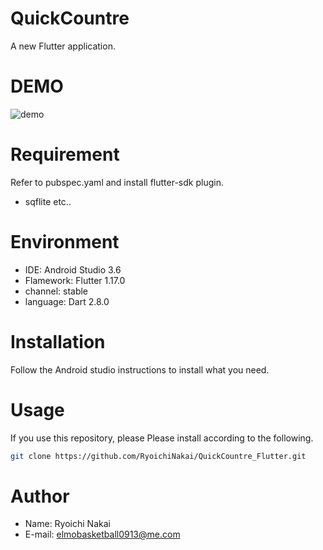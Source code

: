 # QuickCountre
A new Flutter application.

# DEMO
![demo](https://user-images.githubusercontent.com/49640294/79877241-f7d86880-8426-11ea-8322-5e6927cc1ce3.gif)

# Requirement
Refer to pubspec.yaml and install flutter-sdk plugin.
* sqflite etc..

# Environment
* IDE: Android Studio 3.6
* Flamework: Flutter 1.17.0
* channel: stable
* language: Dart 2.8.0

# Installation
Follow the Android studio instructions to install what you need.

# Usage
If you use this repository, please Please install according to the following.

```bash
git clone https://github.com/RyoichiNakai/QuickCountre_Flutter.git
```

# Author
* Name: Ryoichi Nakai
* E-mail: elmobasketball0913@me.com
